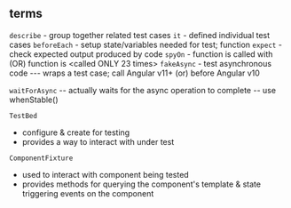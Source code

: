 ## terms

`describe`      - group together related test cases
`it`            - defined individual test cases
`beforeEach`    - setup state/variables needed for test; <runs before each it> function
`expect`        - check expected output produced by code
`spyOn`         - function is called with <correct arguments> (OR) function is <called ONLY 23 times>
`fakeAsync`     - test asynchronous code --- wraps a test case; 
                    call <flush> Angular v11+ (or) <tick> before Angular v10

`waitForAsync`  -- actually waits for the async operation to complete
                -- use whenStable() 


`TestBed`
- configure & create <components> <services> <directives> for testing
- provides a way to interact with <component> under test

`ComponentFixture`
- used to interact with component being tested
- provides methods for 
    querying the component's template & state
    triggering events on the component
